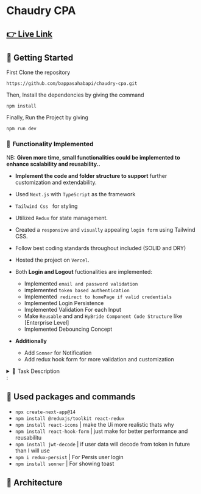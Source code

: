 # Chaudry CPA
 
##    [👉  Live Link](https://chaudry-cpa.vercel.app)

## 🚀 Getting Started

First Clone the repository

    https://github.com/bappasahabapi/chaudry-cpa.git

Then, Install the dependencies by giving the command 

    npm install

Finally, Run the Project by giving

    npm run dev



###    🎯  Functionality Implemented</summary>

NB: **Given more time, small functionalities could be implemented to enhance scalability and reusability..**

- **Implement the code and folder structure to support** further customization and extendability.

- Used `Next.js`  with `TypeScript` as the framework
- `Tailwind Css ` for styling
- Utilized `Redux` for state management.
-  Created a `responsive` and `visually` appealing `login form` using Tailwind CSS.
- Follow best coding standards throughout included (SOLID and DRY)
- Hosted the project on `Vercel`.

- Both **Login and Logout**  fuctionalities are implemented:
    - Implemented `email and password validation`
    - implemented `token based authentication`
    - Implemented` redirect to homePage if valid credentials`
    - Implemented Login Persistence 
    - Implemented Validation For each Input
    - Make `Reusable` and and `HyBride Component Code Structure` like [Enterprise Level]
    - Implemented Debouncing Concept

- **Additionally**
    - Add `Sonner` for Notification
    - Add redux hook form for more validation and customization     


<details>
<summary>🎯   Task Description</summary>

- Implementation Details
    - For this task, please implement the `login functionality only`.

- Login Page Expectations
    - Create a responsive and visually appealing login form using Tailwind CSS.
    - Manage API responses and token storage using Redux.
    - Provide proper error handling and form validation.


- API Endpoint:
    - POST https://api.zsimarketing.com/api/auth/user/login
    
Request Body:

```json
{
    "email": "testuser@gmail.com",
    "password": "testuser@gmail.com"
}
Response Format:

```json
{
    "data": {
        "token": "",
        "user": {
            "email": "testuser@gmail.com",
            "name": "Test User",
            "category": null,
            "email_verified": false
        }
    },
    "isError": false,
    "error": null,
    "status_code": 200
}


```

 

</details>
:

## 🥡 Used packages and commands

- `npx create-next-app@14` 
- `npm install @reduxjs/toolkit react-redux` 
- `npm install react-icons` | make the Ui more realistic thats why
- `npm install react-hook-form` | just make for better performance and reusabilitu
- `npm install jwt-decode` | if user data will decode from token in future than I will use 
- `npm i redux-persist` | For Persis user login
- `npm install sonner` | For showing toast




## 📐 Architecture

